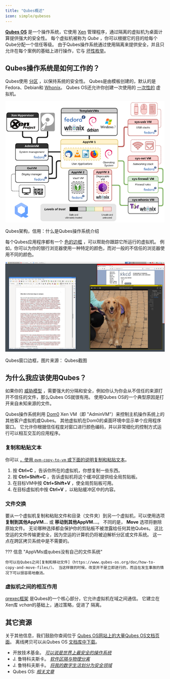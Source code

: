 ```yaml
---
title: "Qubes概述"
icon: simple/qubesos
---
```


[**Qubes OS**](../desktop.md#qubes-os) 是一个操作系统，它使用 [Xen](https://en.wikipedia.org/wiki/Xen) 管理程序，通过隔离的虚拟机为桌面计算提供强大的安全性。 每个虚拟机被称为 *Qube* ，你可以根据它的目的给每个Qube分配一个信任等级。 由于Qubes操作系统通过使用隔离来提供安全，并且只允许在每个案例的基础上进行操作，它与 [坏性枚举](https://www.ranum.com/security/computer_security/editorials/dumb/)。

## Qubes操作系统是如何工作的？

Qubes使用 [分区](https://www.qubes-os.org/intro/) ，以保持系统的安全性。 Qubes是由模板创建的，默认的是Fedora、Debian和 [Whonix](../desktop.md#whonix)。 Qubes OS还允许你创建一次使用的 [一次性的](https://www.qubes-os.org/doc/how-to-use-disposables/) 虚拟机。

![Qubes架构](../assets/img/qubes/qubes-trust-level-architecture.png)
<figcaption>Qubes架构，信用：什么是Qubes操作系统介绍</figcaption>

每个Qubes应用程序都有一个 [色的边框](https://www.qubes-os.org/screenshots/) ，可以帮助你跟踪它所运行的虚拟机。 例如，你可以为你的银行浏览器使用一种特定的颜色，而对一般的不信任的浏览器使用不同的颜色。

![彩色边框](../assets/img/qubes/r4.0-xfce-three-domains-at-work.png)
<figcaption>Qubes窗口边框，图片来源： Qubes截图</figcaption>

## 为什么我应该使用Qubes？

如果你的 [威胁模型](../basics/threat-modeling.md) ，需要强大的分隔和安全，例如你认为你会从不信任的来源打开不信任的文件，那么Qubes OS就很有用。 使用Qubes OS的一个典型原因是打开来自未知来源的文件。

Qubes操作系统利用 [Dom0](https://wiki.xenproject.org/wiki/Dom0) Xen VM（即 "AdminVM"）来控制主机操作系统上的其他客户虚拟机或Qubes。 其他虚拟机在Dom0的桌面环境中显示单个应用程序窗口。 它允许你根据信任程度对窗口进行颜色编码，并以非常细化的控制方式运行可以相互交互的应用程序。

### 复制和粘贴文本

你可以 [，使用 `qvm-copy-to-vm` 或下面的说明复制和粘贴文本](https://www.qubes-os.org/doc/how-to-copy-and-paste-text/)。

1. 按 **Ctrl+C** ，告诉你所在的虚拟机，你想复制一些东西。
2. 按 **Ctrl+Shift+C** ，告诉虚拟机将这个缓冲区提供给全局剪贴板。
3. 在目标VM中按 **Ctrl+Shift+V** ，使全局剪贴板可用。
4. 在目标虚拟机中按 **Ctrl+V** ，以粘贴缓冲区中的内容。

### 文件交换

要从一个虚拟机复制和粘贴文件和目录（文件夹）到另一个虚拟机，可以使用选项 **复制到其他AppVM...** 或 **移动到其他AppVM...**。 不同的是， **Move** 选项将删除原始文件。 无论哪种选择都会保护你的剪贴板不被泄露给任何其他Qubes。 这比空运的文件传输更安全，因为空运的计算机仍将被迫解析分区或文件系统。 这一点在跨区拷贝系统中是不需要的。

??? 信息 "AppVMs或qubes没有自己的文件系统"

    你可以在Qubes之间[复制和移动文件]（https://www.qubes-os.org/doc/how-to-copy-and-move-files/）。 当这样做的时候，改变并不是立即进行的，而且在发生事故的情况下可以很容易地撤消。

### 虚拟机之间的相互作用

[qrexec框架](https://www.qubes-os.org/doc/qrexec/) 是Qubes的一个核心部分，它允许虚拟机在域之间通信。 它建立在Xen库 *vchan*的基础上，通过策略</a>，促进了
隔离。</p> 



## 其它资源

关于其他信息，我们鼓励你查阅位于 [Qubes OS网站上的大量Qubes OS文档页面](https://www.qubes-os.org/doc/)。 离线拷贝可以从Qubes OS [文档库中下载](https://github.com/QubesOS/qubes-doc)。

- 开放技术基金。 [*可以说是世界上最安全的操作系统*](https://www.opentech.fund/news/qubes-os-arguably-the-worlds-most-secure-operating-system-motherboard/)
- J. 鲁特科夫斯卡。 [*软件区隔与物理分离*](https://invisiblethingslab.com/resources/2014/Software_compartmentalization_vs_physical_separation.pdf)
- J. 鲁特科夫斯卡。 [*将我的数字生活划分为安全领域*](https://blog.invisiblethings.org/2011/03/13/partitioning-my-digital-life-into.html)
- Qubes OS: [*相关文章*](https://www.qubes-os.org/news/categories/#articles)
